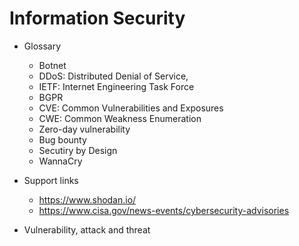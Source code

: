 # Information Security

- Glossary
  - Botnet
  - DDoS: Distributed Denial of Service,
  - IETF: Internet Engineering Task Force
  - BGPR
  - CVE: Common Vulnerabilities and Exposures
  - CWE: Common Weakness Enumeration
  - Zero-day vulnerability
  - Bug bounty
  - Secutiry by Design
  - WannaCry
 
- Support links
  - https://www.shodan.io/
  - https://www.cisa.gov/news-events/cybersecurity-advisories

- Vulnerability, attack and threat
